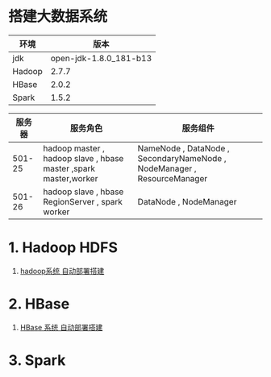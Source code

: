 # 搭建大数据系统

环境 | 版本 
----- | ----- 
jdk  | open-jdk-1.8.0_181-b13
Hadoop | 2.7.7
HBase | 2.0.2
Spark | 1.5.2

服务器 | 服务角色 | 服务组件
----- | ----- | ----- 
501-25  | hadoop master , hadoop slave ,  hbase master ,spark master,worker| NameNode , DataNode , SecondaryNameNode , NodeManager , ResourceManager
501-26  | hadoop slave , hbase RegionServer , spark worker | DataNode , NodeManager


# 1. Hadoop HDFS
 1. [hadoop系统 自动部署搭建](./hadoop_auto/)

# 2. HBase
 1. [HBase 系统 自动部署搭建](./hbase/)

# 3. Spark